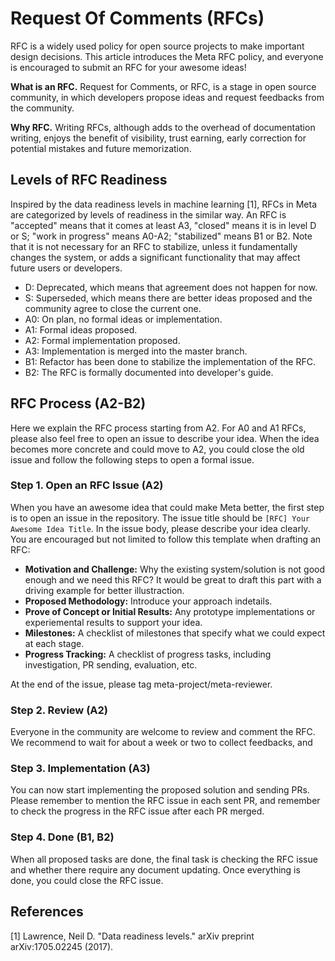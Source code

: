 <!--- Copyright Amazon.com, Inc. or its affiliates. All Rights Reserved. -->
<!--- SPDX-License-Identifier: Apache-2.0  -->

# Request Of Comments (RFCs)

RFC is a widely used policy for open source projects to make important design decisions.
This article introduces the Meta RFC policy, and everyone is encouraged to submit an RFC for your awesome ideas!

**What is an RFC.** Request for Comments, or RFC, is a stage in open source community, in which developers propose ideas and request feedbacks from the community.

**Why RFC.** Writing RFCs, although adds to the overhead of documentation writing, enjoys the benefit of visibility, trust earning, early correction for potential mistakes and future memorization.


## Levels of RFC Readiness

Inspired by the data readiness levels in machine learning [1], RFCs in Meta are categorized by levels of readiness in the similar way. An RFC is "accepted" means that it comes at least A3, "closed" means it is in level D or S; "work in progress" means A0-A2; "stabilized" means B1 or B2. Note that it is not necessary for an RFC to stabilize, unless it fundamentally changes the system, or adds a significant functionality that may affect future users or developers.

- D: Deprecated, which means that agreement does not happen for now.
- S: Superseded, which means there are better ideas proposed and the community agree to close the current one.
- A0: On plan, no formal ideas or implementation.
- A1: Formal ideas proposed.
- A2: Formal implementation proposed.
- A3: Implementation is merged into the master branch.
- B1: Refactor has been done to stabilize the implementation of the RFC.
- B2: The RFC is formally documented into developer's guide.

## RFC Process (A2-B2)

Here we explain the RFC process starting from A2. For A0 and A1 RFCs, please also feel free to open an issue to describe your idea. When the idea becomes more concrete and could move to A2, you could close the old issue and follow the following steps to open a formal issue.

### Step 1. Open an RFC Issue (A2)
When you have an awesome idea that could make Meta better, the first step is to open an issue in the repository. The issue title should be `[RFC] Your Awesome Idea Title`. In the issue body, please describe your idea clearly. You are encouraged but not limited to follow this template when drafting an RFC:

- **Motivation and Challenge:** Why the existing system/solution is not good enough and we need this RFC? It would be great to draft this part with a driving example for better illustraction.
- **Proposed Methodology:** Introduce your approach indetails.
- **Prove of Concept or Initial Results:** Any prototype implementations or experiemental results to support your idea.
- **Milestones:** A checklist of milestones that specify what we could expect at each stage.
- **Progress Tracking:** A checklist of progress tasks, including investigation, PR sending, evaluation, etc.

At the end of the issue, please tag meta-project/meta-reviewer.


### Step 2. Review (A2)
Everyone in the community are welcome to review and comment the RFC. We recommend to wait for about a week or two to collect feedbacks, and 


### Step 3. Implementation (A3)
You can now start implementing the proposed solution and sending PRs. Please remember to mention the RFC issue in each sent PR, and remember to check the progress in the RFC issue after each PR merged.


### Step 4. Done (B1, B2)
When all proposed tasks are done, the final task is checking the RFC issue and whether there require any document updating. Once everything is done, you could close the RFC issue.

## References
[1] Lawrence, Neil D. "Data readiness levels." arXiv preprint arXiv:1705.02245 (2017).

